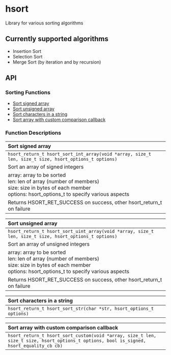 # hsort
Library for various sorting algorithms

## Currently supported algorithms
* Insertion Sort
* Selection Sort
* Merge Sort (by iteration and by recursion)

## API

### Sorting Functions
* [Sort signed array](#sort_signed_array)
* [Sort unsigned array](#sort_unsigned_array)
* [Sort characters in a string](#sort_characters_in_a_string)
* [Sort array with custom comparison callback](#sort_array_with_custom_comparison_callback)

### Function Descriptions

|  <a name=sort_signed_array></a>Sort signed array
| :------------------------------------------------------------------------------------------------------------------ |
| `hsort_return_t hsort_sort_int_array(void *array, size_t len, size_t size, hsort_options_t options)`
| Sort an array of signed integers
| array: array to be sorted<br/>len: len of array (number of members)<br/>size: size in bytes of each member<br/>options: hsort_options_t to specify various aspects<br/>
| Returns HSORT_RET_SUCCESS on success, other hsort_return_t on failure


|  <a name=sort_unsigned_array></a>Sort unsigned array
| :------------------------------------------------------------------------------------------------------------------ |
| `hsort_return_t hsort_sort_uint_array(void *array, size_t len, size_t size, hsort_options_t options)`
| Sort an array of unsigned integers
| array: array to be sorted<br/>len: len of array (number of members)<br/>size: size in bytes of each member<br/>options: hsort_options_t to specify various aspects<br/>
| Returns HSORT_RET_SUCCESS on success, other hsort_return_t on failure

|  <a name=sort_characters_in_a_string></a>Sort characters in a string
| :------------------------------------------------------------------------------------------------------------------ |
| `hsort_return_t hsort_sort_str(char *str, hsort_options_t options)`

|  <a name=sort_array_with_custom_comparison_callback></a>Sort array with custom comparison callback
| :------------------------------------------------------------------------------------------------------------------ |
| `hsort_return_t hsort_sort_custom(void *array, size_t len, size_t size, hsort_options_t options, bool is_signed, hsort_equality_cb cb)`
